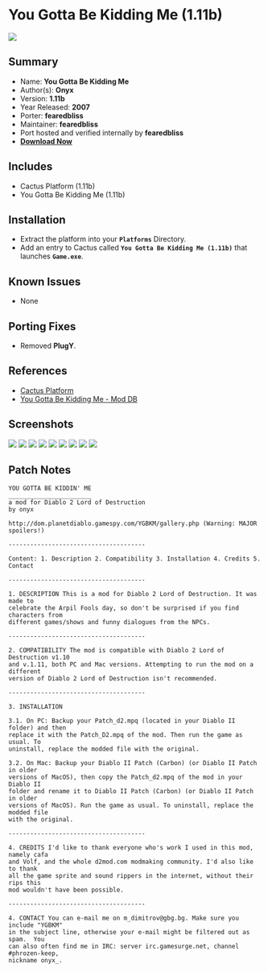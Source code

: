 # You Gotta Be Kidding Me (1.11b)

![](https://xyinn.org/diablo/platforms/platinum/You_Gotta_Be_Kidding_Me_1.11b/screenshots/Screenshot002.jpg)

## Summary

- Name: **You Gotta Be Kidding Me**
- Author(s): **Onyx**
- Version: **1.11b**
- Year Released: **2007**
- Porter: **fearedbliss**
- Maintainer: **fearedbliss**
- Port hosted and verified internally by **fearedbliss**
- [**Download Now**](https://xyinn.org/diablo/platforms/platinum/You_Gotta_Be_Kidding_Me_1.11b/)

## Includes

- Cactus Platform (1.11b)
- You Gotta Be Kidding Me (1.11b)

## Installation

- Extract the platform into your **`Platforms`** Directory.
- Add an entry to Cactus called **`You Gotta Be Kidding Me (1.11b)`** that
  launches **`Game.exe`**.

## Known Issues

- None

## Porting Fixes

- Removed **PlugY**.

## References

- [Cactus Platform](https://github.com/fearedbliss/Cactus)
- [You Gotta Be Kidding Me - Mod DB](https://www.moddb.com/mods/you-gotta-be-kidding-me-with-plugy-1102/downloads/you-gotta-be-kidding-me-with-plugy-1102)

## Screenshots

![](https://xyinn.org/diablo/platforms/platinum/You_Gotta_Be_Kidding_Me_1.11b/screenshots/Screenshot001.jpg)
![](https://xyinn.org/diablo/platforms/platinum/You_Gotta_Be_Kidding_Me_1.11b/screenshots/Screenshot003.jpg)
![](https://xyinn.org/diablo/platforms/platinum/You_Gotta_Be_Kidding_Me_1.11b/screenshots/Screenshot004.jpg)
![](https://xyinn.org/diablo/platforms/platinum/You_Gotta_Be_Kidding_Me_1.11b/screenshots/Screenshot005.jpg)
![](https://xyinn.org/diablo/platforms/platinum/You_Gotta_Be_Kidding_Me_1.11b/screenshots/Screenshot006.jpg)
![](https://xyinn.org/diablo/platforms/platinum/You_Gotta_Be_Kidding_Me_1.11b/screenshots/Screenshot007.jpg)
![](https://xyinn.org/diablo/platforms/platinum/You_Gotta_Be_Kidding_Me_1.11b/screenshots/Screenshot008.jpg)
![](https://xyinn.org/diablo/platforms/platinum/You_Gotta_Be_Kidding_Me_1.11b/screenshots/Screenshot009.jpg)
![](https://xyinn.org/diablo/platforms/platinum/You_Gotta_Be_Kidding_Me_1.11b/screenshots/Screenshot010.jpg)

## Patch Notes

```
YOU GOTTA BE KIDDIN' ME
_______________________
a mod for Diablo 2 Lord of Destruction
by onyx

http://dom.planetdiablo.gamespy.com/YGBKM/gallery.php (Warning: MAJOR spoilers!)

--------------------------------------

Content: 1. Description 2. Compatibility 3. Installation 4. Credits 5. Contact

--------------------------------------

1. DESCRIPTION This is a mod for Diablo 2 Lord of Destruction. It was made to
celebrate the Arpil Fools day, so don't be surprised if you find characters from
different games/shows and funny dialogues from the NPCs.

--------------------------------------

2. COMPATIBILITY The mod is compatible with Diablo 2 Lord of Destruction v1.10
and v.1.11, both PC and Mac versions. Attempting to run the mod on a different
version of Diablo 2 Lord of Destruction isn't recommended.

--------------------------------------

3. INSTALLATION

3.1. On PC: Backup your Patch_d2.mpq (located in your Diablo II folder) and then
replace it with the Patch_D2.mpq of the mod. Then run the game as usual. To
uninstall, replace the modded file with the original.

3.2. On Mac: Backup your Diablo II Patch (Carbon) (or Diablo II Patch in older
versions of MacOS), then copy the Patch_d2.mpq of the mod in your Diablo II
folder and rename it to Diablo II Patch (Carbon) (or Diablo II Patch in older
versions of MacOS). Run the game as usual. To uninstall, replace the modded file
with the original.

--------------------------------------

4. CREDITS I'd like to thank everyone who's work I used in this mod, namely cafa
and Volf, and the whole d2mod.com modmaking community. I'd also like to thank
all the game sprite and sound rippers in the internet, without their rips this
mod wouldn't have been possible.

--------------------------------------

4. CONTACT You can e-mail me on m_dimitrov@gbg.bg. Make sure you include "YGBKM"
in the subject line, otherwise your e-mail might be filtered out as spam.  You
can also often find me in IRC: server irc.gamesurge.net, channel #phrozen-keep,
nickname onyx_.
```